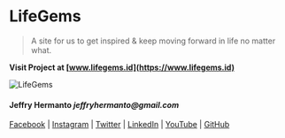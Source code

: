 # LifeGems

> A site for us to get inspired & keep moving forward in life no matter what.

**Visit Project at [www.lifegems.id](https://www.lifegems.id)**

![LifeGems](http://jhproject.id/images/portfolio/LifeGems.jpg)

#### Jeffry Hermanto _jeffryhermanto@gmail.com_

[Facebook](https://www.facebook.com/jeffryhermanto) |
[Instagram](https://www.instagram.com/jeffryhermanto) |
[Twitter](https://www.twitter.com/jeffryhermanto) |
[LinkedIn](https://www.linkedin.com/in/jeffryhermanto) |
[YouTube](https://www.youtube.com/jeffryhermanto) |
[GitHub](https://github.com/jeffryhermanto)
